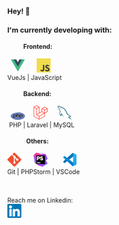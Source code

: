 ### Hey! 👋
### I'm currently developing with:
#### &nbsp;&nbsp;&nbsp;&nbsp;&nbsp;&nbsp;&nbsp;&nbsp;&nbsp;&nbsp; Frontend:
&nbsp; ![VueJs](assets/vuejs.png) &nbsp;&nbsp;&nbsp;&nbsp;&nbsp; ![JavaScript](assets/javascript.png)
<br>
<a>VueJs  |  JavaScript  </a>

#### &nbsp;&nbsp;&nbsp;&nbsp;&nbsp;&nbsp;&nbsp;&nbsp;&nbsp;&nbsp; Backend:
&nbsp;&nbsp;![PHP](assets/php.png) &nbsp;&nbsp;&nbsp; ![Laravel](assets/laravel.png) &nbsp;&nbsp;&nbsp;&nbsp; ![MySQL](assets/mysql.png)
<br>
<a>&nbsp;PHP  |  Laravel  |  MySQL</a>
  
#### &nbsp;&nbsp;&nbsp;&nbsp;&nbsp;&nbsp;&nbsp;&nbsp;&nbsp;&nbsp;&nbsp;&nbsp; Others:
![Git](assets/git.png) &nbsp;&nbsp;&nbsp;&nbsp;&nbsp; ![PHPStorm](assets/phpstorm.png) &nbsp;&nbsp;&nbsp;&nbsp;&nbsp;&nbsp;&nbsp; ![VSCode](assets/vscode.png) 
<br>
<a>Git  |  PHPStorm  | VSCode</a>

<br><br>
Reach me on Linkedin:
<br>
<a href="https://www.linkedin.com/in/gustavs-zubars/">![LinkedIn](assets/linkedin.png)</a>
